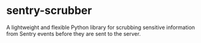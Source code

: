 # sentry-scrubber
A lightweight and flexible Python library for scrubbing sensitive information from Sentry events before they are sent to the server.
